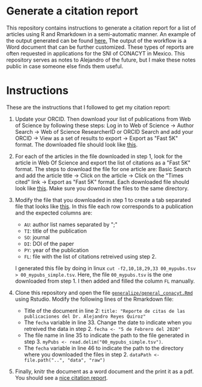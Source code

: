 # Generate a citation report

This repository contains instructions to generate a citation report for a list of articles using R and Rmarkdown in a semi-automatic manner. 
An example of the output generated can be found [here.](https://github.com/areyesq89/reporte_citas_conacyt/blob/master/generalize/general_conacyt.pdf) The output of the workflow is a Word document that can be further customized. These types of reports are often requested in applications for the SNI of CONACYT in Mexico. This repository serves as notes to Alejandro of the future, but I make these notes public in case someone else finds them useful.

# Instructions

These are the instructions that I followed to get my citation report:

1. Update your ORCID. Then download your list of publications from Web of Science by following these steps: Log in to Web of Science -> Author Search -> Web of Science ResearcherID or ORCID Search and add your ORCID -> View as a set of results to export -> Export as "Fast 5K" format. The downloaded file should look like [this](https://github.com/areyesq89/reporte_citas_conacyt/blob/master/data/raw/00_mypubs.tsv).
2. For each of the articles in the file downloaded in step 1, look for the article in Web Of Science and export the list of citations as a "Fast 5K" format. The steps to download the file for one article are: Basic Search and add the article title -> Click on the article -> Click on the "Times cited" link -> Export as "Fast 5K" format. Each downloaded file should look like [this](https://github.com/areyesq89/reporte_citas_conacyt/blob/master/data/raw/2012_GENOMERESEARCH_detecting.tsv). Make sure you download the files to the same directory. 
3. Modify the file that you downloaded in step 1 to create a tab separated file that looks like [this](https://github.com/areyesq89/reporte_citas_conacyt/blob/master/generalize/00_mypubs_simple.tsv). In this file each row corresponds to a
publication and the expected columns are:

    * `AU`: author list names separated by ";"
    * `TI`: title of the publication
    * `SO`: journal
    * `DI`: DOI of the paper
    * `PY`: year of the publication
    * `FL`: file with the list of citations retreived using step 2. 
    
    I generated this file by doing in linux `cut -f2,10,18,29,33 00_mypubs.tsv > 00_mypubs_simple.tsv`. Here, the file `00_mypubs.tsv` 
    is the one downloaded from step 1. I then added and filled the column `FL` manually.
  
4. Clone this repository and open the file [`generalize/general_conacyt.Rmd`](https://github.com/areyesq89/reporte_citas_conacyt/blob/master/generalize/general_conacyt.Rmd) using Rstudio. Modify the following lines of the Rmarkdown file:

    * Title of the document in line 2: `title: "Reporte de citas de las publicaciones del Dr. Alejandro Reyes Quiroz"`
    * The `fecha` variable in line 33. Change the date to indicate when you retreived the data in step 2. `fecha <- "5 de Febrero del 2020"`
    * The file name in line 35 to indicate the path to the file generated in step 3. `myPubs <- read.delim("00_mypubs_simple.tsv")`.
    * The `fecha` variable in line 46 to indicate the path 
    to the directory where you downloaded the files in step 2. `dataPath <- file.path("..", "data", "raw")`

5. Finally, knitr the document as a word document and the print it as a pdf. You should see a [nice citation report](https://github.com/areyesq89/reporte_citas_conacyt/blob/master/generalize/general_conacyt.pdf).
